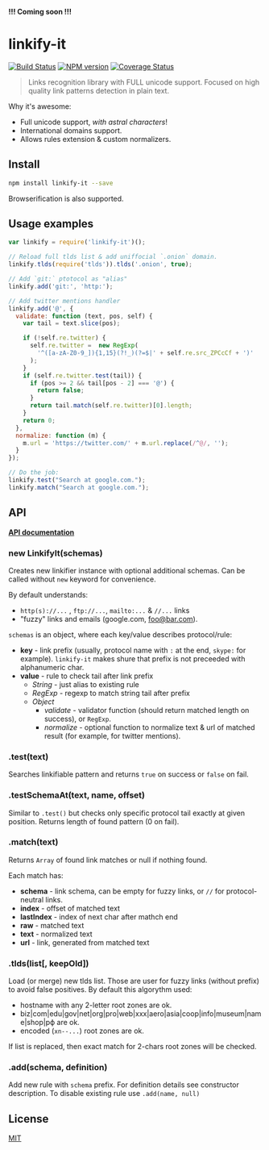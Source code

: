 __!!! Coming soon !!!__

linkify-it
==========

[![Build Status](https://img.shields.io/travis/markdown-it/linkify-it/master.svg?style=flat)](https://travis-ci.org/markdown-it/linkify-it)
[![NPM version](https://img.shields.io/npm/v/linkify-it.svg?style=flat)](https://www.npmjs.org/package/linkify-it)
[![Coverage Status](https://img.shields.io/coveralls/markdown-it/linkify-it/master.svg?style=flat)](https://coveralls.io/r/markdown-it/linkify-it?branch=master)


> Links recognition library with FULL unicode support.
> Focused on high quality link patterns detection in plain text.

Why it's awesome:

- Full unicode support, _with astral characters_!
- International domains support.
- Allows rules extension & custom normalizers.


Install
-------

```bash
npm install linkify-it --save
```

Browserification is also supported.


Usage examples
--------------

```js
var linkify = require('linkify-it')();

// Reload full tlds list & add uniffocial `.onion` domain.
linkify.tlds(require('tlds')).tlds('.onion', true);

// Add `git:` ptotocol as "alias"
linkify.add('git:', 'http:');

// Add twitter mentions handler
linkify.add('@', {
  validate: function (text, pos, self) {
    var tail = text.slice(pos);

    if (!self.re.twitter) {
      self.re.twitter =  new RegExp(
        '^([a-zA-Z0-9_]){1,15}(?!_)(?=$|' + self.re.src_ZPCcCf + ')'
      );
    }
    if (self.re.twitter.test(tail)) {
      if (pos >= 2 && tail[pos - 2] === '@') {
        return false;
      }
      return tail.match(self.re.twitter)[0].length;
    }
    return 0;
  },
  normalize: function (m) {
    m.url = 'https://twitter.com/' + m.url.replace(/^@/, '');
  }
});

// Do the job:
linkify.test("Search at google.com.");
linkify.match("Search at google.com.");

```


API
---

__[API documentation](http://markdown-it.github.io/linkify-it/)__

### new LinkifyIt(schemas)

Creates new linkifier instance with optional additional schemas.
Can be called without `new` keyword for convenience.

By default understands:

- `http(s)://...` , `ftp://...`, `mailto:...` & `//...` links
- "fuzzy" links and emails (google.com, foo@bar.com).

`schemas` is an object, where each key/value describes protocol/rule:

- __key__ - link prefix (usually, protocol name with `:` at the end, `skype:`
  for example). `linkify-it` makes shure that prefix is not preceeded with
  alphanumeric char.
- __value__ - rule to check tail after link prefix
  - _String_ - just alias to existing rule
  - _RegExp_ - regexp to match string tail after prefix
  - _Object_
    - _validate_ - validator function (should return matched length on success),
      or `RegExp`.
    - _normalize_ - optional function to normalize text & url of matched result
      (for example, for twitter mentions).


### .test(text)

Searches linkifiable pattern and returns `true` on success or `false` on fail.


### .testSchemaAt(text, name, offset)

Similar to `.test()` but checks only specific protocol tail exactly at given
position. Returns length of found pattern (0 on fail).


### .match(text)

Returns `Array` of found link matches or null if nothing found.

Each match has:

- __schema__ - link schema, can be empty for fuzzy links, or `//` for
  protocol-neutral  links.
- __index__ - offset of matched text
- __lastIndex__ - index of next char after mathch end
- __raw__ - matched text
- __text__ - normalized text
- __url__ - link, generated from matched text


### .tlds(list[, keepOld])

Load (or merge) new tlds list. Those are user for fuzzy links (without prefix)
to avoid false positives. By default this algorythm used:

- hostname with any 2-letter root zones are ok.
- biz|com|edu|gov|net|org|pro|web|xxx|aero|asia|coop|info|museum|name|shop|рф
  are ok.
- encoded (`xn--...`) root zones are ok.

If list is replaced, then exact match for 2-chars root zones will be checked.


### .add(schema, definition)

Add new rule with `schema` prefix. For definition details see constructor
description. To disable existing rule use `.add(name, null)`


## License

[MIT](https://github.com/markdown-it/linkify-it/blob/master/LICENSE)
